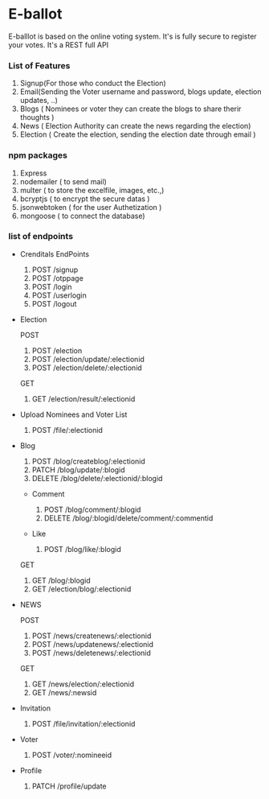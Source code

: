 # E-ballot

<!-- About the Project  -->
E-balllot is based on the online voting system. It's is fully secure to register your votes. It's a REST full API

### __List of Features__
1) Signup(For those who conduct the Election)
2) Email(Sending the Voter username and password, blogs update, election updates, ..)
3) Blogs ( Nominees or voter they can create the blogs to share therir thoughts )
4) News ( Election Authority can create the news regarding the election)
5) Election ( Create the election, sending the election date through email )

### __npm packages__
1) Express
2) nodemailer ( to send mail)
3) multer ( to store the excelfile, images, etc.,)
4) bcryptjs ( to encrypt the secure datas )
5) jsonwebtoken ( for the user Authetization )
6) mongoose ( to connect the database)

### __list of endpoints__
* Crenditals EndPoints
  
  1) POST /signup
  2) POST /otppage
  3) POST /login
  4) POST /userlogin
  5) POST /logout

* Election 

  POST
  1) POST /election
  2) POST /election/update/:electionid
  3) POST /election/delete/:electionid

  GET
  1) GET /election/result/:electionid

* Upload Nominees and Voter List
  
  1) POST /file/:electionid

* Blog 

  1) POST /blog/createblog/:electionid
  2) PATCH /blog/update/:blogid
  3) DELETE /blog/delete/:electionid/:blogid
   * Comment

      1) POST /blog/comment/:blogid
      2) DELETE /blog/:blogid/delete/comment/:commentid

    * Like

      1) POST /blog/like/:blogid
    
  GET
  1) GET /blog/:blogid
  2) GET /election/blog/:electionid

* NEWS

  POST
  1) POST /news/createnews/:electionid
  2) POST /news/updatenews/:electionid
  3) POST /news/deletenews/:electionid

  GET
  1) GET /news/election/:electionid
  2) GET /news/:newsid

* Invitation

  1) POST /file/invitation/:electionid

* Voter

  1) POST /voter/:nomineeid
  
* Profile
  
  1) PATCH /profile/update
